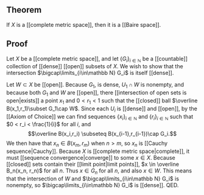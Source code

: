 ## Theorem
If $X$ is a [[complete metric space]], then it is a [[Baire space]].
## Proof
Let $X$ be a [[complete metric space]], and let $\{G_i\}_{i\in\mathbb N}$ be a [[countable]] collection of [[dense]] [[open]] subsets of $X$. We wish to show that the intersection $\bigcap\limits_{i\in\mathbb N} G_i$ is itself [[dense]]. 

Let $W \subset X$ be [[open]]. Because $G_1$, is dense, $U_1\cap W$ is nonempty, and because both $G_1$ and $W$ are [[open]], there [[intersection of open sets is open|exists]] a point $x_1$ and $0 < r_1 <1$ such that the [[closed]] ball $\overline B(x_1,r_1)\subset G_1\cap W$. Since each $U_i$ is [[dense]] and [[open]], by the [[Axiom of Choice]] we can find sequences $\{x_i\}_{i\in\mathbb N}$ and $\{r_i\}_{i\in\mathbb N}$ such that $0 < r_i < \frac{1}{i}$ for all $i$, and $$\overline B(x_i,r_i) \subseteq B(x_{i-1},r_{i-1})\cap G_i.$$ We then have that $x_n \in B(x_m,r_m)$ when $n > m$, so $x_n$ is [[Cauchy sequence|Cauchy]]. Because $X$ is [[complete metric space|complete]], it must [[sequence convergence|converge]] to some $x \in X$. Because [[closed]] sets contain their [[limit point|limit points]], $x \in \overline B_n(x_n, r_n)$ for all $n$. Thus $x \in G_n$ for all $n$, and also $x \in W$. This means that the intersection of $W$ and  $\bigcap\limits_{i\in\mathbb N} G_i$ is nonempty, so $\bigcap\limits_{i\in\mathbb N} G_i$ is [[dense]]. QED.